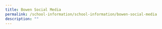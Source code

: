 ```yaml
---
title: Bowen Social Media
permalink: /school-information/school-information/bowen-social-media
description: ""
---
```

